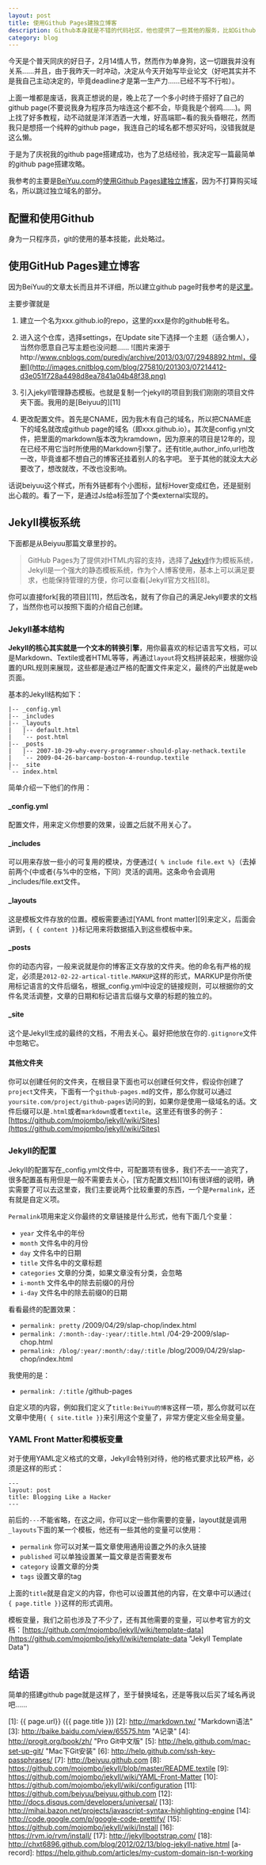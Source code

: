 ```yaml
---
layout: post
title: 使用Github Pages建独立博客
description: Github本身就是不错的代码社区，他也提供了一些其他的服务，比如Github Pages，使用它可以很方便的建立自己的独立博客，并且免费。
category: blog
---
```


今天是个普天同庆的好日子，2月14情人节，然而作为单身狗，这一切跟我并没有关系……并且，由于我昨天一时冲动，决定从今天开始写毕业论文（好吧其实并不是我自己主动决定的，毕竟deadline才是第一生产力……已经不写不行啦）。

上面一堆都是废话，我真正想说的是，晚上花了一个多小时终于搭好了自己的github page(不要说我身为程序员为啥连这个都不会，毕竟我是个弱鸡……)。网上找了好多教程，动不动就是洋洋洒洒一大堆，好高端耶~看的我头昏眼花，然而我只是想搭一个纯粹的github page，我连自己的域名都不想买好吗，没错我就是这么懒。

于是为了庆祝我的github page搭建成功，也为了总结经验，我决定写一篇最简单的github page搭建攻略。

我参考的主要是[BeiYuu.com](http://beiyuu.com)的[使用Github Pages建独立博客](http://beiyuu.com/github-pages/)，因为不打算购买域名，所以跳过独立域名的部分。

## 配置和使用Github
身为一只程序员，git的使用的基本技能，此处略过。

## 使用GitHub Pages建立博客
因为BeiYuu的文章太长而且并不详细，所以建立github page时我参考的是[这里](http://www.cnblogs.com/purediy/archive/2013/03/07/2948892.html)。

主要步骤就是

1. 建立一个名为xxx.github.io的repo，这里的xxx是你的github帐号名。

2. 进入这个仓库，选择settings，在Update site下选择一个主题（适合懒人），当然你愿意自己写主题也没问题……
![图片来源于http://www.cnblogs.com/purediy/archive/2013/03/07/2948892.html，侵删](http://images.cnitblog.com/blog/275810/201303/07214412-d3e051f728a4498d8ea7841a04b48f38.png)

3. 引入jekyll管理静态模板。也就是复制一个jekyll的项目到我们刚刚的项目文件夹下面。我用的是[Beiyuu的][11]

4. 更改配置文件。首先是CNAME，因为我木有自己的域名，所以把CNAME底下的域名就改成github page的域名（即xxx.github.io）。其次是config.ynl文件，把里面的markdown版本改为kramdown，因为原来的项目是12年的，现在已经不用它当时所使用的Markdown引擎了。还有title,author_info,url也改一改，毕竟谁都不想自己的博客还挂着别人的名字吧。
至于其他的就没太大必要改了，想改就改，不改也没影响。

话说beiyuu这个样式，所有外链都有个小图标，鼠标Hover变成红色，还是挺别出心裁的。看了一下，是通过Js给a标签加了个类external实现的。


## Jekyll模板系统

下面都是从Beiyuu那篇文章里抄的。

> GitHub Pages为了提供对HTML内容的支持，选择了[Jekyll][]作为模板系统，Jekyll是一个强大的静态模板系统，作为个人博客使用，基本上可以满足要求，也能保持管理的方便，你可以查看[Jekyll官方文档][8]。

你可以直接fork[我的项目][11]，然后改名，就有了你自己的满足Jekyll要求的文档了，当然你也可以按照下面的介绍自己创建。

### Jekyll基本结构
**Jekyll的核心其实就是一个文本的转换引擎**，用你最喜欢的标记语言写文档，可以是Markdown、Textile或者HTML等等，再通过`layout`将文档拼装起来，根据你设置的URL规则来展现，这些都是通过严格的配置文件来定义，最终的产出就是web页面。

基本的Jekyll结构如下：

    |-- _config.yml
    |-- _includes
    |-- _layouts
    |   |-- default.html
    |   `-- post.html
    |-- _posts
    |   |-- 2007-10-29-why-every-programmer-should-play-nethack.textile
    |   `-- 2009-04-26-barcamp-boston-4-roundup.textile
    |-- _site
    `-- index.html


简单介绍一下他们的作用：
#### _config.yml
配置文件，用来定义你想要的效果，设置之后就不用关心了。

#### _includes
可以用来存放一些小的可复用的模块，方便通过`{ % include file.ext %}`（去掉前两个{中或者{与%中的空格，下同）灵活的调用。这条命令会调用_includes/file.ext文件。

#### _layouts
这是模板文件存放的位置。模板需要通过[YAML front matter][9]来定义，后面会讲到，`{ { content }}`标记用来将数据插入到这些模板中来。

#### _posts
你的动态内容，一般来说就是你的博客正文存放的文件夹。他的命名有严格的规定，必须是`2012-02-22-artical-title.MARKUP`这样的形式，MARKUP是你所使用标记语言的文件后缀名，根据_config.yml中设定的链接规则，可以根据你的文件名灵活调整，文章的日期和标记语言后缀与文章的标题的独立的。

#### _site
这个是Jekyll生成的最终的文档，不用去关心。最好把他放在你的`.gitignore`文件中忽略它。

#### 其他文件夹
你可以创建任何的文件夹，在根目录下面也可以创建任何文件，假设你创建了`project`文件夹，下面有一个`github-pages.md`的文件，那么你就可以通过`yoursite.com/project/github-pages`访问的到，如果你是使用一级域名的话。文件后缀可以是`.html`或者`markdown`或者`textile`。这里还有很多的例子：[https://github.com/mojombo/jekyll/wiki/Sites](https://github.com/mojombo/jekyll/wiki/Sites)

### Jekyll的配置
Jekyll的配置写在_config.yml文件中，可配置项有很多，我们不去一一追究了，很多配置虽有用但是一般不需要去关心，[官方配置文档][10]有很详细的说明，确实需要了可以去这里查，我们主要说两个比较重要的东西，一个是`Permalink`，还有就是自定义项。

`Permalink`项用来定义你最终的文章链接是什么形式，他有下面几个变量：

* `year` 文件名中的年份
* `month` 文件名中的月份
* `day` 文件名中的日期
* `title` 文件名中的文章标题
* `categories` 文章的分类，如果文章没有分类，会忽略
* `i-month` 文件名中的除去前缀0的月份
* `i-day` 文件名中的除去前缀0的日期

看看最终的配置效果：

* `permalink: pretty` /2009/04/29/slap-chop/index.html
* `permalink: /:month-:day-:year/:title.html` /04-29-2009/slap-chop.html
* `permalink: /blog/:year/:month/:day/:title` /blog/2009/04/29/slap-chop/index.html

我使用的是：

* `permalink: /:title` /github-pages

自定义项的内容，例如我们定义了`title:BeiYuu的博客`这样一项，那么你就可以在文章中使用`{ { site.title }}`来引用这个变量了，非常方便定义些全局变量。

### YAML Front Matter和模板变量
对于使用YAML定义格式的文章，Jekyll会特别对待，他的格式要求比较严格，必须是这样的形式：

    ---
    layout: post
    title: Blogging Like a Hacker
    ---

前后的`---`不能省略，在这之间，你可以定一些你需要的变量，layout就是调用`_layouts`下面的某一个模板，他还有一些其他的变量可以使用：

* `permalink` 你可以对某一篇文章使用通用设置之外的永久链接
* `published` 可以单独设置某一篇文章是否需要发布
* `category` 设置文章的分类
* `tags` 设置文章的tag

上面的`title`就是自定义的内容，你也可以设置其他的内容，在文章中可以通过`{ { page.title }}`这样的形式调用。

模板变量，我们之前也涉及了不少了，还有其他需要的变量，可以参考官方的文档：[https://github.com/mojombo/jekyll/wiki/template-data](https://github.com/mojombo/jekyll/wiki/template-data "Jekyll Template Data")


## 结语

简单的搭建github page就是这样了，至于替换域名，还是等我以后买了域名再说吧……


[BeiYuu]:    http://beiyuu.com  "BeiYuu"
[Github]:   http://github.com "Github"
[jQuery]:   https://github.com/jquery/jquery "jQuery@github"
[Twitter]:  https://github.com/twitter/bootstrap "Twitter@github"
[Github Pages]: http://pages.github.com/ "Github Pages"
[Godaddy]:  http://www.godaddy.com/ "Godaddy"
[Jekyll]:   https://github.com/mojombo/jekyll "Jekyll"
[DNSPod]:   https://www.dnspod.cn/ "DNSPod"
[Disqus]: http://disqus.com/
[多说]: http://duoshuo.com/
[1]:    {{ page.url}}  ({{ page.title }})
[2]: http://markdown.tw/    "Markdown语法"
[3]:    http://baike.baidu.com/view/65575.htm "A记录"
[4]: http://progit.org/book/zh/ "Pro Git中文版"
[5]: http://help.github.com/mac-set-up-git/ "Mac下Git安装"
[6]: http://help.github.com/ssh-key-passphrases/
[7]: http://beiyuu.github.com
[8]: https://github.com/mojombo/jekyll/blob/master/README.textile
[9]: https://github.com/mojombo/jekyll/wiki/YAML-Front-Matter
[10]: https://github.com/mojombo/jekyll/wiki/configuration
[11]: https://github.com/beiyuu/beiyuu.github.com
[12]: http://docs.disqus.com/developers/universal/
[13]: http://mihai.bazon.net/projects/javascript-syntax-highlighting-engine
[14]: http://code.google.com/p/google-code-prettify/
[15]: https://github.com/mojombo/jekyll/wiki/Install
[16]: https://rvm.io/rvm/install/
[17]: http://jekyllbootstrap.com/
[18]: http://chxt6896.github.com/blog/2012/02/13/blog-jekyll-native.html
[a-record]: https://help.github.com/articles/my-custom-domain-isn-t-working
